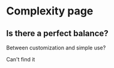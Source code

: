 # Complexity page

## Is there a perfect balance?

Between customization and simple use?

Can't find it
